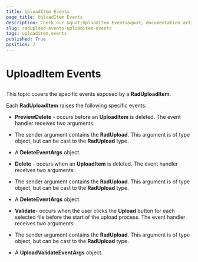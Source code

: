 ```yaml
---
title: UploadItem Events
page_title: UploadItem Events
description: Check our &quot;UploadItem Events&quot; documentation article for the RadUpload {{ site.framework_name }} control.
slug: radupload-events-uploaditem-events
tags: uploaditem,events
published: True
position: 2
---
```


# UploadItem Events



## 

This topic covers the specific events exposed by a __RadUploadItem__.

Each __RadUploadItem__ raises the following specific events:

* __PreviewDelete__ - occurs before an __UploadItem__ is deleted. The event handler receives two arguments: 


* The sender argument contains the __RadUpload__. This argument is of type object, but can be cast to the __RadUpload__ type.

* A __DeleteEventArgs__ object.

* __Delete__ - occurs when an __UploadItem__ is deleted. The event handler receives two arguments: 


* The sender argument contains the __RadUpload__. This argument is of type object, but can be cast to the __RadUpload__ type.

* A __DeleteEventArgs__ object.

* __Validate__- occurs when the user clicks the __Upload__ button for each selected file before the start of the upload process. The event handler receives two arguments: 


* The sender argument contains the __RadUpload__. This argument is of type object, but can be cast to the __RadUpload__ type.

* A __UploadValidateEventArgs__ object.
